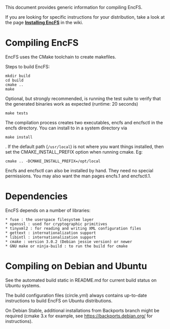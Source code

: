 This document provides generic information for compiling EncFS.

If you are looking for specific instructions for your distribution,
take a look at the page
**[Installing EncFS](https://github.com/vgough/encfs/wiki/Installing-Encfs)**
in the wiki.

Compiling EncFS
===============

EncFS uses the CMake toolchain to create makefiles.

Steps to build EncFS:

    mkdir build
    cd build
    cmake ..
    make

Optional, but strongly recommended, is running the test suite
to verify that the generated binaries work as expected
(runtime: 20 seconds)

    make tests

The compilation process creates two executables, encfs and encfsctl in
the encfs directory.  You can install to in a system directory via

    make install

. If the default path (`/usr/local`) is not where you want things
installed, then set the CMAKE_INSTALL_PREFIX option when running cmake.  Eg:

    cmake .. -DCMAKE_INSTALL_PREFIX=/opt/local

Encfs and encfsctl can also be installed by hand.  They need no special
permissions.  You may also want the man pages encfs.1 and encfsctl.1.

Dependencies
============

EncFS depends on a number of libraries:

    * fuse : the userspace filesystem layer
    * openssl : used for cryptographic primitives
    * tinyxml2 : for reading and writing XML configuration files
    * gettext : internationalization support
    * libintl : internationalization support
    * cmake : version 3.0.2 (Debian jessie version) or newer
    * GNU make or ninja-build : to run the build for cmake

Compiling on Debian and Ubuntu
==============================

See the automated build static in README.md for current build status on Ubuntu systems.

The build configuration files (circle.yml) always contains up-to-date
instructions to build EncFS on Ubuntu distributions.

On Debian Stable, additional installations from Backports branch might be
required (cmake 3.x for example, see https://backports.debian.org/ for instructions).
